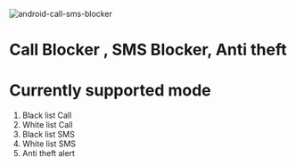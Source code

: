 ![android-call-sms-blocker](https://user-images.githubusercontent.com/38810169/39572453-07145858-4ef1-11e8-941d-cce8c57f337f.png)

# Call Blocker , SMS Blocker, Anti theft 
# Currently supported mode

1. Black list Call
2. White list Call
3. Black list SMS
4. White list SMS
5. Anti theft alert

